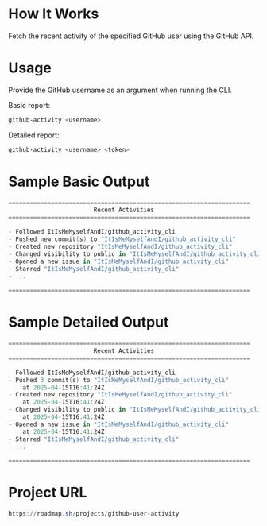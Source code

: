 # How It Works
Fetch the recent activity of the specified GitHub user using the GitHub API.

# Usage
Provide the GitHub username as an argument when running the CLI.

Basic report:
```powershell
github-activity <username>
```
Detailed report:
```powershell
github-activity <username> <token>
```

# Sample Basic Output
```powershell
====================================================================
                        Recent Activities      
====================================================================

- Followed ItIsMeMyselfAndI/github_activity_cli
- Pushed new commit(s) to "ItIsMeMyselfAndI/github_activity_cli"
- Created new repository "ItIsMeMyselfAndI/github_activity_cli" 
- Changed visibility to public in "ItIsMeMyselfAndI/github_activity_cli"
- Opened a new issue in "ItIsMeMyselfAndI/github_activity_cli"
- Starred "ItIsMeMyselfAndI/github_activity_cli"
- ...

====================================================================
```

# Sample Detailed Output
```powershell
====================================================================
                        Recent Activities      
====================================================================

- Followed ItIsMeMyselfAndI/github_activity_cli
- Pushed 3 commit(s) to "ItIsMeMyselfAndI/github_activity_cli"
    at 2025-04-15T16:41:24Z
- Created new repository "ItIsMeMyselfAndI/github_activity_cli" 
    at 2025-04-15T16:41:24Z
- Changed visibility to public in "ItIsMeMyselfAndI/github_activity_cli"
    at 2025-04-15T16:41:24Z
- Opened a new issue in "ItIsMeMyselfAndI/github_activity_cli"
    at 2025-04-15T16:41:24Z
- Starred "ItIsMeMyselfAndI/github_activity_cli"
- ...

====================================================================
```

# Project URL
```powershell
https://roadmap.sh/projects/github-user-activity
```